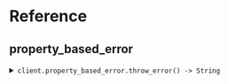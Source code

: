 # Reference
## property_based_error
<details><summary><code>client.property_based_error.throw_error() -> String</code></summary>
<dl>
<dd>

#### 📝 Description

<dl>
<dd>

<dl>
<dd>

GET request that always throws an error
</dd>
</dl>
</dd>
</dl>

#### 🔌 Usage

<dl>
<dd>

<dl>
<dd>

```ruby
client.property_based_error.throw_error();
```
</dd>
</dl>
</dd>
</dl>


</dd>
</dl>
</details>
